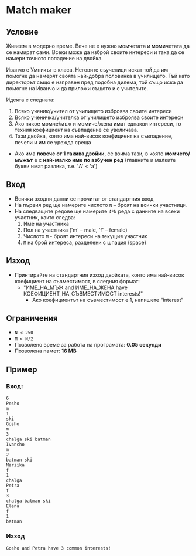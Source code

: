 # Match maker

##  Условие

Живеем в модерно време. Вече не е нужно момчетата и момичетата да се намират сами. Всеки може да изброй своите интереси и така да се намери точното попадение на двойка.

Иванчо е Умникът в класа. Неговите съученици искат той да им помогне да намерят своята най-добра половинка в училището. Тъй като директорът също е изправен пред подобна дилема, той също иска да помогне на Иванчо и да приложи същото и с учителите.

Идеята е следната:
1. Всяко ученик/учител от училището изброява своите интереси
2. Всяко ученичка/учителка от училището изброява своите интереси
3. Ако някое момче/мъж и момиче/жена имат еднакви интереси, то техния коефициент на съвпадение се увеличава.
4. Тази двойка, която има най-висок коефициент на съвпадение, печели и им се урежда среща
  - Ако има **повече от 1 такива двойки**, се взима тази, в която **момчето/мъжът** е с **най-малко име по азбучен ред** (главните и малките букви имат разлика, т.е. 'A' < 'a')


##  Вход
- Всички входни данни се прочитат от стандартния вход
- На първия ред ще намерите числото `N` – броят на всички участници.
- На следващите редове ще намерите `4*N` реда с данните на всеки участник, както следва:
  1. Име на участника
  2. Пол на участника ('m' – male, 'f' – female)
  3. Числото `M` - броят интереси на текущия участник
  4. `M` на брой интереса, разделени с шпация (space)

##  Изход
- Принтирайте на стандартния изход двойката, която има най-висок коефициент на съвместимост, в следния формат:
  - "ИМЕ_НА_МЪЖ and ИМЕ_НА_ЖЕНА have КОЕФИЦИЕНТ_НА_СЪВМЕСТИМОСТ interests!"
    - Ако коефициентът на съвместимост е 1, напишете "interest"

##  Ограничения
- `N < 250`
- `M < N/2`
- Позволено време за работа на програмата: **0.05 секунди**
- Позволена памет: **16 MB**

##  Пример

### Вход:

```
6
Pesho
m
1
ski
Gosho
m
3
chalga ski batman
Ivancho
m
2
batman ski
Mariika
f
1
chalga
Petra
f
3
chalga batman ski
Elena
f
1
batman
```

### Изход

```
Gosho and Petra have 3 common interests!
```
